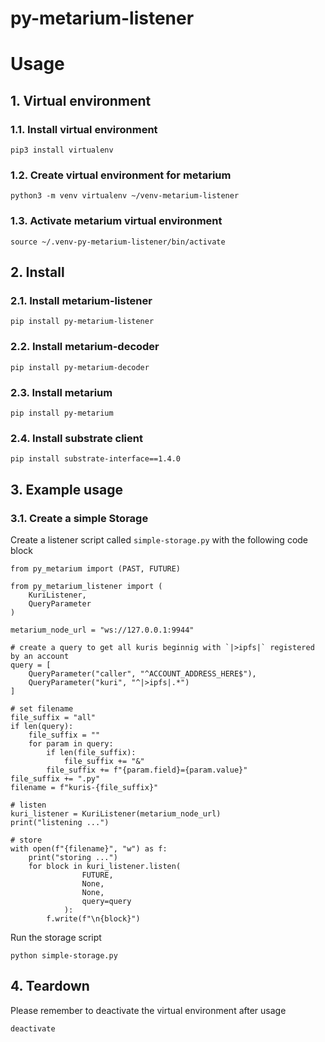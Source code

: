 # py-metarium-listener

# Usage


## 1. Virtual environment

### 1.1. Install virtual environment

```
pip3 install virtualenv
```

### 1.2. Create virtual environment for metarium

```
python3 -m venv virtualenv ~/venv-metarium-listener
```

### 1.3. Activate metarium virtual environment

```
source ~/.venv-py-metarium-listener/bin/activate
```

## 2. Install

### 2.1. Install metarium-listener

```
pip install py-metarium-listener
```

### 2.2. Install metarium-decoder

```
pip install py-metarium-decoder
```

### 2.3. Install metarium

```
pip install py-metarium
```

### 2.4. Install substrate client

```
pip install substrate-interface==1.4.0
```

## 3. Example usage

### 3.1. Create a simple Storage
Create a listener script called `simple-storage.py` with the following code block
```
from py_metarium import (PAST, FUTURE)

from py_metarium_listener import (
    KuriListener,
    QueryParameter
)

metarium_node_url = "ws://127.0.0.1:9944"

# create a query to get all kuris beginnig with `|>ipfs|` registered by an account
query = [
    QueryParameter("caller", "^ACCOUNT_ADDRESS_HERE$"),
    QueryParameter("kuri", "^|>ipfs|.*")
]

# set filename
file_suffix = "all"
if len(query):
    file_suffix = ""
    for param in query:
        if len(file_suffix):
            file_suffix += "&"
        file_suffix += f"{param.field}={param.value}"
file_suffix += ".py"
filename = f"kuris-{file_suffix}"

# listen
kuri_listener = KuriListener(metarium_node_url)
print("listening ...")

# store
with open(f"{filename}", "w") as f:
    print("storing ...")
    for block in kuri_listener.listen(
                FUTURE,
                None,
                None,
                query=query
            ):
        f.write(f"\n{block}")
```
Run the storage script
```
python simple-storage.py
```

## 4. Teardown

Please remember to deactivate the virtual environment after usage

```
deactivate
```